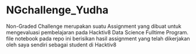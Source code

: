 # NGchallenge_Yudha
Non-Graded Challenge merupakan suatu Assignment yang dibuat untuk mengevaluasi pembelajaran pada Hacktiv8 Data Science Fulltime Program.
file notebook pada repo ini berisikan hasil assignment yang telah dikerjakan oleh saya sendiri sebagai student di Hacktiv8
